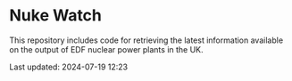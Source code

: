 # Nuke Watch

This repository includes code for retrieving the latest information available on the output of EDF nuclear power plants in the UK.

Last updated: 2024-07-19 12:23